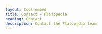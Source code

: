```yaml
---
layout: tool-embed
title: Contact - Platopedia
heading: Contact
description: Contact the Platopedia team
---
```


<div id="tool_embed_div_default" data-url="https://docs.google.com/forms/d/e/1FAIpQLSfnlIvS5IdSszb_mRDwwjkCpfZ1cCUnavCwTSvlMirMU9nUEQ/viewform?embedded=true" data-height="0" style="margin-left:0;margin-right:0"></div>